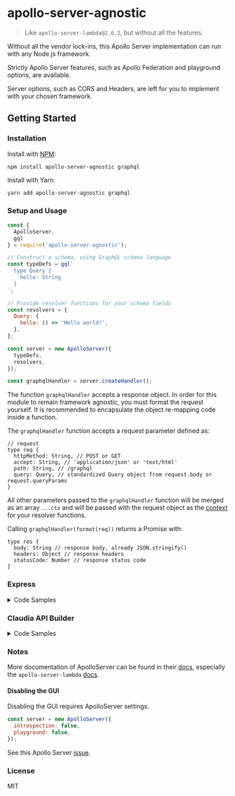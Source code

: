 # apollo-server-agnostic

> Like `apollo-server-lambda@2.6.2`, but without all the features.

Without all the vendor lock-ins, this Apollo Server implementation can run with any Node.js framework.

Strictly Apollo Server features, such as Apollo Federation and playground options, are available.

Server options, such as CORS and Headers, are left for you to implement with your chosen framework.

## Getting Started

### Installation

Install with [NPM](https://www.npmjs.com/package/apollo-server-agnostic):
```Shell
npm install apollo-server-agnostic graphql
```
Install with Yarn:
```Shell
yarn add apollo-server-agnostic graphql
```

### Setup and Usage

```js
const {
  ApolloServer,
  gql
} = require('apollo-server-agnostic');

// Construct a schema, using GraphQL schema language
const typeDefs = gql`
  type Query {
    hello: String
  }
`;

// Provide resolver functions for your schema fields
const resolvers = {
  Query: {
    hello: () => 'Hello world!',
  },
};

const server = new ApolloServer({
  typeDefs,
  resolvers,
});

const graphqlHandler = server.createHandler();
```

The function `graphqlHandler` accepts a response object.  In order for this module to remain framework agnostic, you must format the request yourself.  It is recommended to encapsulate the object re-mapping code inside a function.

The `graphqlHandler` function accepts a request parameter defined as:

```tsx
// request
type req {
  httpMethod: String, // POST or GET
  accept: String, // 'application/json' or 'text/html'
  path: String, // /graphql
  query: Query, // standardized Query object from request.body or request.queryParams
}
```

All other parameters passed to the `graphqlHandler` function will be merged as an array `...ctx` and will be passed with the request object as the [context](https://www.apollographql.com/docs/graphql-tools/resolvers/#resolver-function-signature) for your resolver functions.

Calling `graphqlHandler(format(req))` returns a Promise with:

```tsx
type res {
  body: String // response body, already JSON.stringify()
  headers: Object // response headers
  statusCode: Number // response status code
}
```

### Express

<details><summary>Code Samples</summary>
<p>

Create a function to format the Express `req` request object.

```js
// format.js
module.exports.formatExpress = (req) => {
  const httpMethod = req.method;
  const accept = req.headers['Accept'] || req.headers['accept'];
  const path = req.path;
  const query = Object.entries(req.body).length ? req.body : req.query;
  return {
    httpMethod,
    accept,
    path,
    query,
  };
};
```

Put everything together

```js
const express = require('express');
const cors = require('cors');
const bodyParser = require('body-parser');
const { formatExpress, } = require('./format');

const app = express();
app.use(cors());
app.use(bodyParser.json());

// Create graphqlHandler here

app.get('/graphql', async (req, res) => {
  const response = await graphqlHandler(formatExpress(req));

  res.status(response.statusCode)
    .set(response.headers)
    .send(response.body);
});

app.post('/graphql', async (req, res) => {
  const response = await graphqlHandler(formatExpress(req));

  res.status(response.statusCode) // use statusCode
    .set(response.headers) // merge headers
    .send(response.body); // send body string
});

const listener = app.listen({ port: 3001, }, () => {
  console.log(`🚀 Server ready at http://localhost:${listener.address().port}${server.graphqlPath}`);
});

```
</p>
</details>

### Claudia API Builder

<details><summary>Code Samples</summary>
<p>

Create a function to format the Claudia `request` object.

```js
// format.js
module.exports.formatClaudia = (req) => {
  const httpMethod = req.context.method;
  const accept = req.headers['Accept'] || req.headers['accept'];
  const path = req.proxyRequest.requestContext.path;
  const query = Object.entries(req.body).length ? req.body : req.queryString;
  return {
    httpMethod,
    accept,
    path,
    query,
  };
};
```

Put everything together

```js
const ApiBuilder = require('claudia-api-builder');
const { formatClaudia, } = require('./format');

const api = new ApiBuilder();

api.corsMaxAge(60); // https://developer.mozilla.org/en-US/docs/Web/HTTP/Headers/Access-Control-Max-Age

// Create graphqlHandler here

api.get('/graphql', async request => {
  request.lambdaContext.callbackWaitsForEmptyEventLoop = false;

  const response = await graphqlHandler(formatClaudia(request));

  const body = response.headers['Content-Type'] === 'text/html' ?
    response.body :
    JSON.parse(response.body);

  // You must parse the body so ApiResponse does not JSON.stringify() twice
  return new api.ApiResponse(body, response.headers, response.statusCode);
});

api.post('/graphql', async request => {
  request.lambdaContext.callbackWaitsForEmptyEventLoop = false;

  const response = await graphqlHandler(formatClaudia(request));

  // You must parse the body so ApiResponse does not JSON.stringify() twice
  return new api.ApiResponse(JSON.parse(response.body), response.headers, response.statusCode);
});

module.exports = api;
```

</p>
</details>

### Notes

More documentation of ApolloServer can be found in their [docs](https://www.apollographql.com/docs/apollo-server/), especially the `apollo-server-lambda` [docs](https://www.apollographql.com/docs/apollo-server/deployment/lambda/).

#### Disabling the GUI

Disabling the GUI requires ApolloServer settings:

```js
const server = new ApolloServer({
  introspection: false,
  playground: false,
});
```

See this Apollo Server [issue](https://github.com/apollographql/apollo-server/issues/1472).

### License

MIT
